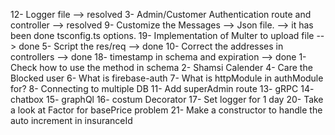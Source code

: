 12- Logger file --> resolved
3- Admin/Customer Authentication route and controller --> resolved
9- Customize the Messages --> Json file. --> it has been done tsconfig.ts options.
19- Implementation of Multer to upload file --> done
5- Script the res/req --> done
10- Correct the addresses in controllers --> done
18- timestamp in schema and expiration --> done
1- Check how to use the method in schema
2- Shamsi Calender
4- Care the Blocked user
6- What is firebase-auth
7- What is httpModule in authModule for?
8- Connecting to multiple DB
11- Add superAdmin route
13- gRPC
14- chatbox
15- graphQl
16- costum Decorator
17- Set logger for 1 day
20- Take a look at Factor for basePrice problem
21- Make a constructor to handle the auto increment in insuranceId